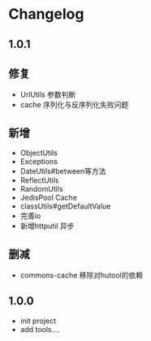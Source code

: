 # Changelog
## 1.0.1
 ## 修复
 + UrlUtils 参数判断
 + cache 序列化与反序列化失败问题
 ## 新增
  + ObjectUtils
  + Exceptions
  + DateUtils#between等方法
  + ReflectUtils
  + RandomUtils
  + JedisPool Cache
  + classUtils#getDefaultValue
  + 完善io
  + 新增httputil 异步
 ## 删减
  + commons-cache 移除对hutool的依赖
## 1.0.0
 + init project
 + add tools....
